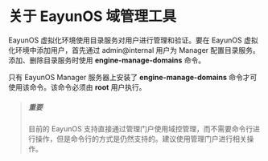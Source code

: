 # 关于 EayunOS 域管理工具

EayunOS 虚拟化环境使用目录服务对用户进行管理和验证。要在 EayunOS 虚拟化环境中添加用户，首先通过 admin@internal 用户为 Manager 配置目录服务。添加、删除目录服务时使用 **engine-manage-domains** 命令。

只有 EayunOS Manager 服务器上安装了 **engine-manage-domains** 命令才可使用该命令。该命令必须由 **root** 用户执行。

> ##### 重要
> 目前的 EayunOS 支持直接通过管理门户使用域控管理，而不需要命令行进行操作，但是命令行的方式是仍然支持的。建议使用管理门户进行相关操作。
